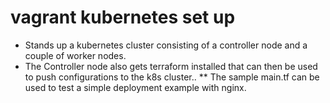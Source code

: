 # vagrant kubernetes set up
* Stands up a kubernetes cluster consisting of a controller node and a couple of worker nodes.
* The Controller node also gets terraform installed that can then be used to push configurations to the k8s cluster..
** The sample main.tf can be used to test a simple deployment example with nginx.

